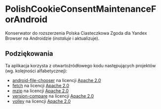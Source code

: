# PolishCookieConsentMaintenanceForAndroid
 Konserwator do rozszerzenia Polska Ciasteczkowa Zgoda dla Yandex Browser na Androidzie (*instaluje* i aktualizuje).

 ## **Podziękowania**

Ta aplikacja korzysta z otwartoźródłowego kodu następujących projektów (wg. kolejności alfabetycznej):

- [android-file-chooser](https://github.com/hedzr/android-file-chooser) na licencji [Apache 2.0](https://github.com/hedzr/android-file-chooser/blob/master/LICENSE)
- [fetch](https://github.com/tonyofrancis/Fetch) na licencji [Apache 2.0](https://github.com/tonyofrancis/Fetch/blob/v3.0/LICENSE)
- [mzip](https://github.com/ghost1372/Mzip-Android) na licencji [Apache 2.0](https://github.com/ghost1372/Mzip-Android/blob/master/LICENSE)
- [version-compare](https://github.com/G00fY2/version-compare) na licencji [Apache 2.0](https://github.com/G00fY2/version-compare/blob/master/LICENSE)
- [volley](https://github.com/google/volley) na licencji [Apache 2.0](https://github.com/google/volley/blob/master/LICENSE)

